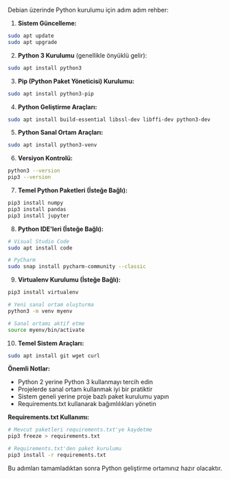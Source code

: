 Debian üzerinde Python kurulumu için adım adım rehber:

1. **Sistem Güncelleme:**
```bash
sudo apt update
sudo apt upgrade
```

2. **Python 3 Kurulumu** (genellikle önyüklü gelir):
```bash
sudo apt install python3
```

3. **Pip (Python Paket Yöneticisi) Kurulumu:**
```bash
sudo apt install python3-pip
```

4. **Python Geliştirme Araçları:**
```bash
sudo apt install build-essential libssl-dev libffi-dev python3-dev
```

5. **Python Sanal Ortam Araçları:**
```bash
sudo apt install python3-venv
```

6. **Versiyon Kontrolü:**
```bash
python3 --version
pip3 --version
```

7. **Temel Python Paketleri (İsteğe Bağlı):**
```bash
pip3 install numpy
pip3 install pandas
pip3 install jupyter
```

8. **Python IDE'leri (İsteğe Bağlı):**
```bash
# Visual Studio Code
sudo apt install code

# PyCharm
sudo snap install pycharm-community --classic
```

9. **Virtualenv Kurulumu (İsteğe Bağlı):**
```bash
pip3 install virtualenv

# Yeni sanal ortam oluşturma
python3 -m venv myenv

# Sanal ortamı aktif etme
source myenv/bin/activate
```

10. **Temel Sistem Araçları:**
```bash
sudo apt install git wget curl
```

**Önemli Notlar:**
- Python 2 yerine Python 3 kullanmayı tercih edin
- Projelerde sanal ortam kullanmak iyi bir pratiktir
- Sistem geneli yerine proje bazlı paket kurulumu yapın
- Requirements.txt kullanarak bağımlılıkları yönetin

**Requirements.txt Kullanımı:**
```bash
# Mevcut paketleri requirements.txt'ye kaydetme
pip3 freeze > requirements.txt

# Requirements.txt'den paket kurulumu
pip3 install -r requirements.txt
```

Bu adımları tamamladıktan sonra Python geliştirme ortamınız hazır olacaktır.

